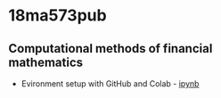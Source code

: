# 18ma573pub
## Computational methods of financial mathematics

- Evironment setup with GitHub and Colab - [ipynb](first_notebook_v01.ipynb)
